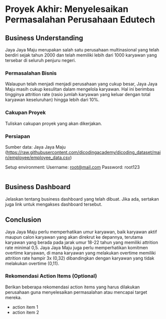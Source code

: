 # Proyek Akhir: Menyelesaikan Permasalahan Perusahaan Edutech

## Business Understanding

Jaya Jaya Maju merupakan salah satu perusahaan multinasional yang telah berdiri sejak tahun 2000 dan telah memiliki lebih dari 1000 karyawan yang tersebar di seluruh penjuru negeri. 

### Permasalahan Bisnis

Walaupun telah menjadi menjadi perusahaan yang cukup besar, Jaya Jaya Maju masih cukup kesulitan dalam mengelola karyawan. Hal ini berimbas tingginya attrition rate (rasio jumlah karyawan yang keluar dengan total karyawan keseluruhan) hingga lebih dari 10%.

### Cakupan Proyek

Tuliskan cakupan proyek yang akan dikerjakan.

### Persiapan

Sumber data: Jaya Jaya Maju (https://raw.githubusercontent.com/dicodingacademy/dicoding_dataset/main/employee/employee_data.csv)

Setup environment:
Username: root@mail.com
Password: root123
```

```

## Business Dashboard

Jelaskan tentang business dashboard yang telah dibuat. Jika ada, sertakan juga link untuk mengakses dashboard tersebut.

## Conclusion

Jaya Jaya Maju perlu memperhatikan umur karyawan, baik karyawan aktif maupun calon karyawan yang akan direkrut ke depannya, terutama karyawan yang berada pada jarak umur 18-22 tahun yang memiliki attrition rate minimal 0,5. Jaya Jaya Maju juga perlu memperhatikan komitmen overtime karyawan, di mana karyawan yang melakukan overtime memiliki attrition rate hampir 3x (0,32) dibandingkan dengan karyawan yang tidak melakukan overtime (0,11).

### Rekomendasi Action Items (Optional)

Berikan beberapa rekomendasi action items yang harus dilakukan perusahaan guna menyelesaikan permasalahan atau mencapai target mereka.

- action item 1
- action item 2
